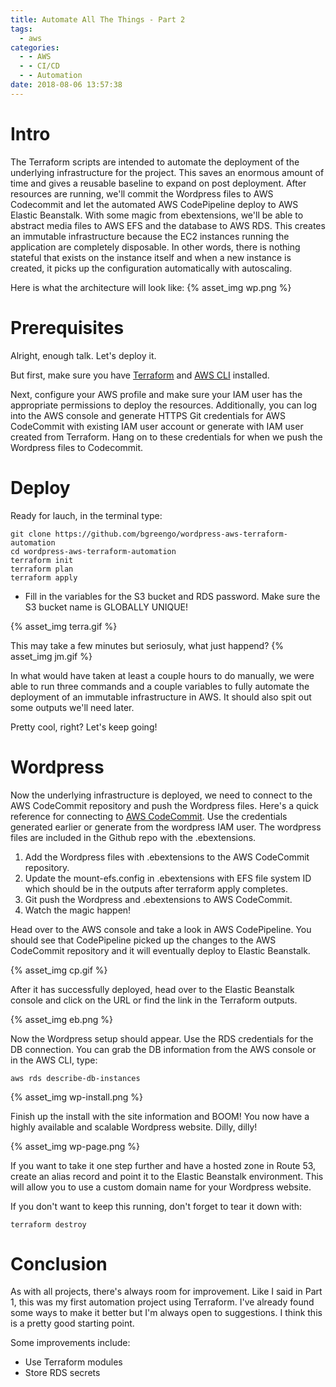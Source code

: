 ```yaml
---
title: Automate All The Things - Part 2
tags:
  - aws
categories:
  - - AWS
  - - CI/CD
  - - Automation
date: 2018-08-06 13:57:38
---
```



# Intro
The Terraform scripts are intended to automate the deployment of the underlying infrastructure for the project. This saves an enormous amount of time and gives a reusable baseline to expand on post deployment. After resources are running, we'll commit the Wordpress files to AWS Codecommit and let the automated AWS CodePipeline deploy to AWS Elastic Beanstalk. With some magic from ebextensions, we'll be able to abstract media files to AWS EFS and the database to AWS RDS. This creates an immutable infrastructure because the EC2 instances running the application are completely disposable. In other words, there is nothing stateful that exists on the instance itself and when a new instance is created, it picks up the configuration automatically with autoscaling.

Here is what the architecture will look like:
{% asset_img wp.png %}

# Prerequisites
Alright, enough talk. Let's deploy it. 

But first, make sure you have [Terraform](https://www.terraform.io/) and [AWS CLI](https://aws.amazon.com/cli/) installed.

Next, configure your AWS profile and make sure your IAM user has the appropriate permissions to deploy the resources. Additionally, you can log into the AWS console and generate HTTPS Git credentials for AWS CodeCommit with existing IAM user account or generate with IAM user created from Terraform. Hang on to these credentials for when we push the Wordpress files to Codecommit.

# Deploy
Ready for lauch, in the terminal type:

```
git clone https://github.com/bgreengo/wordpress-aws-terraform-automation
cd wordpress-aws-terraform-automation
terraform init
terraform plan  
terraform apply
```
- Fill in the variables for the S3 bucket and RDS password. Make sure the S3 bucket name is GLOBALLY UNIQUE!

{% asset_img terra.gif %}

This may take a few minutes but seriosuly, what just happend?
{% asset_img jm.gif %}

In what would have taken at least a couple hours to do manually, we were able to run three commands and a couple variables to fully automate the deployment of an immutable infrastructure in AWS. It should also spit out some outputs we'll need later.

Pretty cool, right? Let's keep going!

# Wordpress
Now the underlying infrastructure is deployed, we need to connect to the AWS CodeCommit repository and push the Wordpress files. Here's a quick reference for connecting to [AWS CodeCommit](https://docs.aws.amazon.com/codecommit/latest/userguide/how-to-connect.html). Use the credentials generated earlier or generate from the wordpress IAM user. The wordpress files are included in the Github repo with the .ebextensions.

1. Add the Wordpress files with .ebextensions to the AWS CodeCommit repository. 
2. Update the mount-efs.config in .ebextensions with EFS file system ID which should be in the outputs after terraform apply completes.
3. Git push the Wordpress and .ebextensions to AWS CodeCommit.
4. Watch the magic happen!

Head over to the AWS console and take a look in AWS CodePipeline. You should see that CodePipeline picked up the changes to the AWS CodeCommit repository and it will eventually deploy to Elastic Beanstalk.

{% asset_img cp.gif %}

After it has successfully deployed, head over to the Elastic Beanstalk console and click on the URL or find the link in the Terraform outputs.

{% asset_img eb.png %}

Now the Wordpress setup should appear. Use the RDS credentials for the DB connection. You can grab the DB information from the AWS console or in the AWS CLI, type:
```
aws rds describe-db-instances
```

{% asset_img wp-install.png %}

Finish up the install with the site information and BOOM! You now have a highly available and scalable Wordpress website. Dilly, dilly!

{% asset_img wp-page.png %}

If you want to take it one step further and have a hosted zone in Route 53, create an alias record and point it to the Elastic Beanstalk environment. This will allow you to use a custom domain name for your Wordpress website.

If you don't want to keep this running, don't forget to tear it down with: 
```
terraform destroy
```

# Conclusion
As with all projects, there's always room for improvement. Like I said in Part 1, this was my first automation project using Terraform. I've already found some ways to make it better but I'm always open to suggestions. I think this is a pretty good starting point.

Some improvements include:
- Use Terraform modules 
- Store RDS secrets
